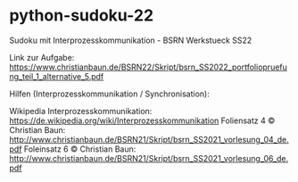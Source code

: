 # python-sudoku-22
Sudoku mit Interprozesskommunikation - BSRN Werkstueck SS22


Link zur Aufgabe: https://www.christianbaun.de/BSRN22/Skript/bsrn_SS2022_portfoliopruefung_teil_1_alternative_5.pdf


Hilfen (Interprozesskommunikation / Synchronisation):

Wikipedia Interprozesskommunikation:  https://de.wikipedia.org/wiki/Interprozesskommunikation
Foliensatz 4 © Christian Baun:        http://www.christianbaun.de/BSRN21/Skript/bsrn_SS2021_vorlesung_04_de.pdf
Foleinsatz 6 © Christian Baun:        http://www.christianbaun.de/BSRN21/Skript/bsrn_SS2021_vorlesung_06_de.pdf
